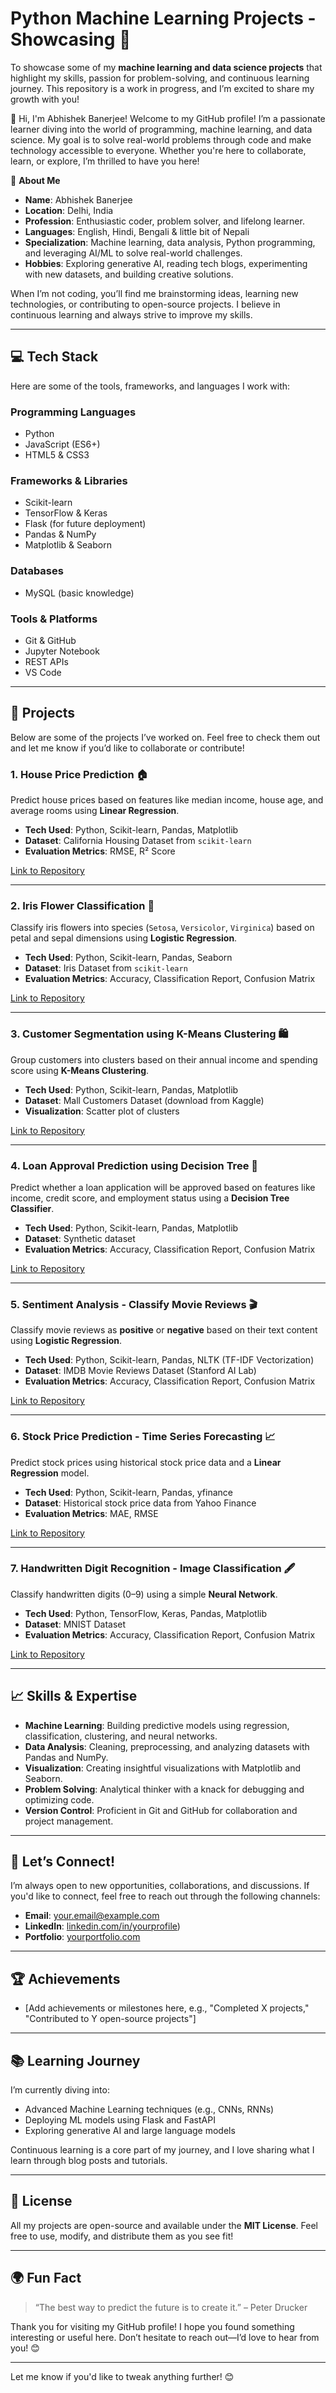 # Python Machine Learning Projects - Showcasing 🚀

To showcase some of my **machine learning and data science projects** that highlight my skills, passion for problem-solving, and continuous learning journey. This repository is a work in progress, and I’m excited to share my growth with you!

👋 Hi, I'm Abhishek Banerjee!
Welcome to my GitHub profile! I’m a passionate learner diving into the world of programming, machine learning, and data science. My goal is to solve real-world problems through code and make technology accessible to everyone. Whether you're here to collaborate, learn, or explore, I’m thrilled to have you here!

🌟 **About Me**
- **Name**: Abhishek Banerjee
- **Location**: Delhi, India
- **Profession**: Enthusiastic coder, problem solver, and lifelong learner.
- **Languages**: English, Hindi, Bengali & little bit of Nepali
- **Specialization**: Machine learning, data analysis, Python programming, and leveraging AI/ML to solve real-world challenges.
- **Hobbies**: Exploring generative AI, reading tech blogs, experimenting with new datasets, and building creative solutions.

When I’m not coding, you’ll find me brainstorming ideas, learning new technologies, or contributing to open-source projects. I believe in continuous learning and always strive to improve my skills.

---

## 💻 Tech Stack

Here are some of the tools, frameworks, and languages I work with:

### Programming Languages
- Python
- JavaScript (ES6+)
- HTML5 & CSS3

### Frameworks & Libraries
- Scikit-learn
- TensorFlow & Keras
- Flask (for future deployment)
- Pandas & NumPy
- Matplotlib & Seaborn

### Databases
- MySQL (basic knowledge)

### Tools & Platforms
- Git & GitHub
- Jupyter Notebook
- REST APIs
- VS Code

---

## 🚀 Projects

Below are some of the projects I’ve worked on. Feel free to check them out and let me know if you’d like to collaborate or contribute!

### 1. **House Price Prediction 🏠**
Predict house prices based on features like median income, house age, and average rooms using **Linear Regression**.

- **Tech Used**: Python, Scikit-learn, Pandas, Matplotlib
- **Dataset**: California Housing Dataset from `scikit-learn`
- **Evaluation Metrics**: RMSE, R² Score

[Link to Repository](https://github.com/yourusername/Python-ML-Problems/tree/main/HousePricePrediction)

---

### 2. **Iris Flower Classification 🌸**
Classify iris flowers into species (`Setosa`, `Versicolor`, `Virginica`) based on petal and sepal dimensions using **Logistic Regression**.

- **Tech Used**: Python, Scikit-learn, Pandas, Seaborn
- **Dataset**: Iris Dataset from `scikit-learn`
- **Evaluation Metrics**: Accuracy, Classification Report, Confusion Matrix

[Link to Repository](https://github.com/yourusername/Python-ML-Problems/tree/main/IrisClassification)

---

### 3. **Customer Segmentation using K-Means Clustering 🛍️**
Group customers into clusters based on their annual income and spending score using **K-Means Clustering**.

- **Tech Used**: Python, Scikit-learn, Pandas, Matplotlib
- **Dataset**: Mall Customers Dataset (download from Kaggle)
- **Visualization**: Scatter plot of clusters

[Link to Repository](https://github.com/yourusername/Python-ML-Problems/tree/main/CustomerSegmentation)

---

### 4. **Loan Approval Prediction using Decision Tree 💼**
Predict whether a loan application will be approved based on features like income, credit score, and employment status using a **Decision Tree Classifier**.

- **Tech Used**: Python, Scikit-learn, Pandas, Matplotlib
- **Dataset**: Synthetic dataset
- **Evaluation Metrics**: Accuracy, Classification Report, Confusion Matrix

[Link to Repository](https://github.com/yourusername/Python-ML-Problems/tree/main/LoanApprovalPrediction)

---

### 5. **Sentiment Analysis - Classify Movie Reviews 🎬**
Classify movie reviews as **positive** or **negative** based on their text content using **Logistic Regression**.

- **Tech Used**: Python, Scikit-learn, Pandas, NLTK (TF-IDF Vectorization)
- **Dataset**: IMDB Movie Reviews Dataset (Stanford AI Lab)
- **Evaluation Metrics**: Accuracy, Classification Report, Confusion Matrix

[Link to Repository](https://github.com/yourusername/Python-ML-Problems/tree/main/SentimentAnalysis)

---

### 6. **Stock Price Prediction - Time Series Forecasting 📈**
Predict stock prices using historical stock price data and a **Linear Regression** model.

- **Tech Used**: Python, Scikit-learn, Pandas, yfinance
- **Dataset**: Historical stock price data from Yahoo Finance
- **Evaluation Metrics**: MAE, RMSE

[Link to Repository](https://github.com/yourusername/Python-ML-Problems/tree/main/StockPricePrediction)

---

### 7. **Handwritten Digit Recognition - Image Classification 🖋️**
Classify handwritten digits (0–9) using a simple **Neural Network**.

- **Tech Used**: Python, TensorFlow, Keras, Pandas, Matplotlib
- **Dataset**: MNIST Dataset
- **Evaluation Metrics**: Accuracy, Classification Report, Confusion Matrix

[Link to Repository](https://github.com/yourusername/Python-ML-Problems/tree/main/HandwrittenDigitRecognition)

---

## 📈 Skills & Expertise

- **Machine Learning**: Building predictive models using regression, classification, clustering, and neural networks.
- **Data Analysis**: Cleaning, preprocessing, and analyzing datasets with Pandas and NumPy.
- **Visualization**: Creating insightful visualizations with Matplotlib and Seaborn.
- **Problem Solving**: Analytical thinker with a knack for debugging and optimizing code.
- **Version Control**: Proficient in Git and GitHub for collaboration and project management.

---

## 🤝 Let’s Connect!

I’m always open to new opportunities, collaborations, and discussions. If you'd like to connect, feel free to reach out through the following channels:

- **Email**: [your.email@example.com](abhishekninja@yahoo.com)
- **LinkedIn**: [linkedin.com/in/yourprofile](https://www.linkedin.com/in/abhishekninja))
- **Portfolio**: [yourportfolio.com](https://yourportfolio.com)

---

## 🏆 Achievements

- [Add achievements or milestones here, e.g., "Completed X projects," "Contributed to Y open-source projects"]

---

## 📚 Learning Journey

I’m currently diving into:
- Advanced Machine Learning techniques (e.g., CNNs, RNNs)
- Deploying ML models using Flask and FastAPI
- Exploring generative AI and large language models

Continuous learning is a core part of my journey, and I love sharing what I learn through blog posts and tutorials.

---

## 📜 License

All my projects are open-source and available under the **MIT License**. Feel free to use, modify, and distribute them as you see fit!

---

## 🌍 Fun Fact

> “The best way to predict the future is to create it.” – Peter Drucker

Thank you for visiting my GitHub profile! I hope you found something interesting or useful here. Don’t hesitate to reach out—I’d love to hear from you! 😊

---

Let me know if you'd like to tweak anything further! 😊
